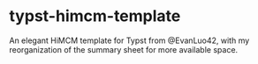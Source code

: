 # typst-himcm-template
An elegant HiMCM template for Typst from @EvanLuo42, with my reorganization of the summary sheet for more available space.
